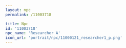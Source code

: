 ```yaml
---
layout: npc
permalink: /11003718

title: Npc
id: '11003718'
npc_name: 'Researcher A'
icon_url: 'portrait/npc/11000121_researcher1_p.png'
---
```

